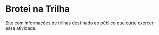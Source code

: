 # Brotei na Trilha
 Site com informações de trilhas destinado ao público que curte exercer essa atividade.
